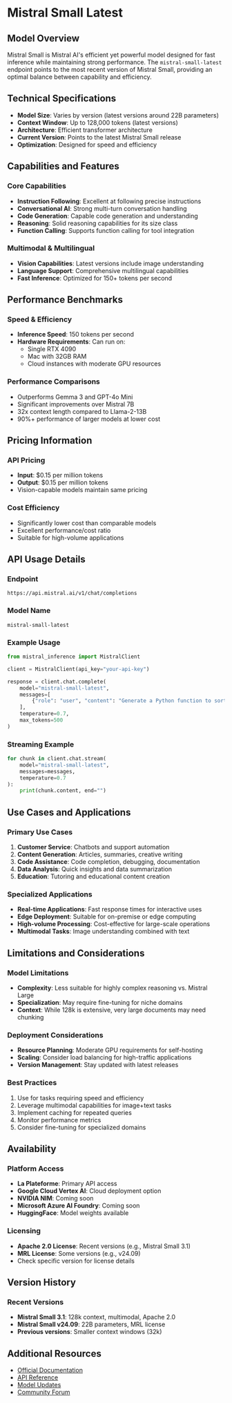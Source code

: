 # Mistral Small Latest

## Model Overview

Mistral Small is Mistral AI's efficient yet powerful model designed for fast inference while maintaining strong performance. The `mistral-small-latest` endpoint points to the most recent version of Mistral Small, providing an optimal balance between capability and efficiency.

## Technical Specifications

- **Model Size**: Varies by version (latest versions around 22B parameters)
- **Context Window**: Up to 128,000 tokens (latest versions)
- **Architecture**: Efficient transformer architecture
- **Current Version**: Points to the latest Mistral Small release
- **Optimization**: Designed for speed and efficiency

## Capabilities and Features

### Core Capabilities
- **Instruction Following**: Excellent at following precise instructions
- **Conversational AI**: Strong multi-turn conversation handling
- **Code Generation**: Capable code generation and understanding
- **Reasoning**: Solid reasoning capabilities for its size class
- **Function Calling**: Supports function calling for tool integration

### Multimodal & Multilingual
- **Vision Capabilities**: Latest versions include image understanding
- **Language Support**: Comprehensive multilingual capabilities
- **Fast Inference**: Optimized for 150+ tokens per second

## Performance Benchmarks

### Speed & Efficiency
- **Inference Speed**: 150 tokens per second
- **Hardware Requirements**: Can run on:
  - Single RTX 4090
  - Mac with 32GB RAM
  - Cloud instances with moderate GPU resources

### Performance Comparisons
- Outperforms Gemma 3 and GPT-4o Mini
- Significant improvements over Mistral 7B
- 32x context length compared to Llama-2-13B
- 90%+ performance of larger models at lower cost

## Pricing Information

### API Pricing
- **Input**: $0.15 per million tokens
- **Output**: $0.15 per million tokens
- Vision-capable models maintain same pricing

### Cost Efficiency
- Significantly lower cost than comparable models
- Excellent performance/cost ratio
- Suitable for high-volume applications

## API Usage Details

### Endpoint
```
https://api.mistral.ai/v1/chat/completions
```

### Model Name
```
mistral-small-latest
```

### Example Usage
```python
from mistral_inference import MistralClient

client = MistralClient(api_key="your-api-key")

response = client.chat.complete(
    model="mistral-small-latest",
    messages=[
        {"role": "user", "content": "Generate a Python function to sort a list"}
    ],
    temperature=0.7,
    max_tokens=500
)
```

### Streaming Example
```python
for chunk in client.chat.stream(
    model="mistral-small-latest",
    messages=messages,
    temperature=0.7
):
    print(chunk.content, end="")
```

## Use Cases and Applications

### Primary Use Cases
1. **Customer Service**: Chatbots and support automation
2. **Content Generation**: Articles, summaries, creative writing
3. **Code Assistance**: Code completion, debugging, documentation
4. **Data Analysis**: Quick insights and data summarization
5. **Education**: Tutoring and educational content creation

### Specialized Applications
- **Real-time Applications**: Fast response times for interactive uses
- **Edge Deployment**: Suitable for on-premise or edge computing
- **High-volume Processing**: Cost-effective for large-scale operations
- **Multimodal Tasks**: Image understanding combined with text

## Limitations and Considerations

### Model Limitations
- **Complexity**: Less suitable for highly complex reasoning vs. Mistral Large
- **Specialization**: May require fine-tuning for niche domains
- **Context**: While 128k is extensive, very large documents may need chunking

### Deployment Considerations
- **Resource Planning**: Moderate GPU requirements for self-hosting
- **Scaling**: Consider load balancing for high-traffic applications
- **Version Management**: Stay updated with latest releases

### Best Practices
1. Use for tasks requiring speed and efficiency
2. Leverage multimodal capabilities for image+text tasks
3. Implement caching for repeated queries
4. Monitor performance metrics
5. Consider fine-tuning for specialized domains

## Availability

### Platform Access
- **La Plateforme**: Primary API access
- **Google Cloud Vertex AI**: Cloud deployment option
- **NVIDIA NIM**: Coming soon
- **Microsoft Azure AI Foundry**: Coming soon
- **HuggingFace**: Model weights available

### Licensing
- **Apache 2.0 License**: Recent versions (e.g., Mistral Small 3.1)
- **MRL License**: Some versions (e.g., v24.09)
- Check specific version for license details

## Version History

### Recent Versions
- **Mistral Small 3.1**: 128k context, multimodal, Apache 2.0
- **Mistral Small v24.09**: 22B parameters, MRL license
- **Previous versions**: Smaller context windows (32k)

## Additional Resources

- [Official Documentation](https://docs.mistral.ai)
- [API Reference](https://docs.mistral.ai/api)
- [Model Updates](https://mistral.ai/news)
- [Community Forum](https://community.mistral.ai)